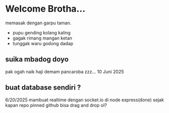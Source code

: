 # Welcome Brotha...
memasak dengan garpu taman.
* pupu gending kolang kaling
* gagak rimang mangan ketan
* tunggak waru godong dadap

## suika mbadog doyo
pak ogah naik haji 
demam pancaroba zzz... 10 Juni 2025

## buat database sendiri ?
6/20/2025 mambuat realtime dengan socket.io di node express(done)
sejak kapan repo pinned github bisa drag and drop oI?
